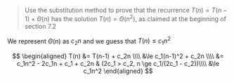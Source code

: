 > Use the substitution method to prove that the recurrence $T(n) = T(n-1) +
> \Theta(n)$ has the solution $T(n) = \Theta(n^2)$, as claimed at the beginning
> of section 7.2

We represent $\Theta(n)$ as $c_2n$ and we guess that $T(n) \le c_1n^2$

$$ \begin{aligned}
   T(n) &=   T(n-1) + c_2n \\\\
        &\le c_1(n-1)^2 + c_2n \\\\
        &=   c_1n^2 - 2c_1n + c_1 + c_2n & (2c_1 > c_2, n \ge c_1/(2c_1 - c_2))\\\\
        &\le c_1n^2
   \end{aligned} $$
